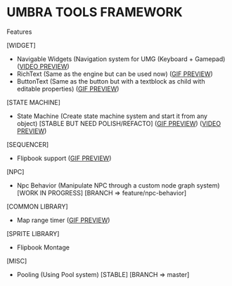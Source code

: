 # UMBRA TOOLS FRAMEWORK

Features 

[WIDGET]
- Navigable Widgets (Navigation system for UMG (Keyboard + Gamepad) ([VIDEO PREVIEW](https://www.youtube.com/watch?v=w3XfJTXJ89w))
- RichText (Same as the engine but can be used now) ([GIF PREVIEW](https://image.ibb.co/mRCjgS/Rich_Text_Overview.gif))
- ButtonText (Same as the button but with a textblock as child with editable properties) ([GIF PREVIEW](http://image.ibb.co/h485Ln/Button_Text_Overview.gif))

[STATE MACHINE]
- State Machine (Create state machine system and start it from any object) [STABLE BUT NEED POLISH/REFACTO] ([GIF PREVIEW](https://image.ibb.co/dBXf37/SM_Overview.gif))
([VIDEO PREVIEW](https://www.youtube.com/watch?v=Be6-4IMY-fY))

[SEQUENCER]
- Flipbook support ([GIF PREVIEW](http://image.ibb.co/fme4H7/Seq_Flipbook_Overview.gif))

[NPC]
- Npc Behavior (Manipulate NPC through a custom node graph system) [WORK IN PROGRESS] [BRANCH => feature/npc-behavior]

[COMMON LIBRARY]
- Map range timer ([GIF PREVIEW](http://image.ibb.co/ddt0mS/Map_Range_Timer_Overview.gif))

[SPRITE LIBRARY]
- Flipbook Montage

[MISC]
- Pooling (Using Pool system) [STABLE] [BRANCH => master]
